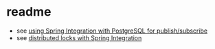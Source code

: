 # readme

* see [using Spring Integration with PostgreSQL for publish/subscribe](https://github.com/coffee-software-show/spring-integration-postgresql-pubsub)
* see  [distributed locks with Spring Integration](https://github.com/spring-tips/distributed-locks-with-spring-integration)
